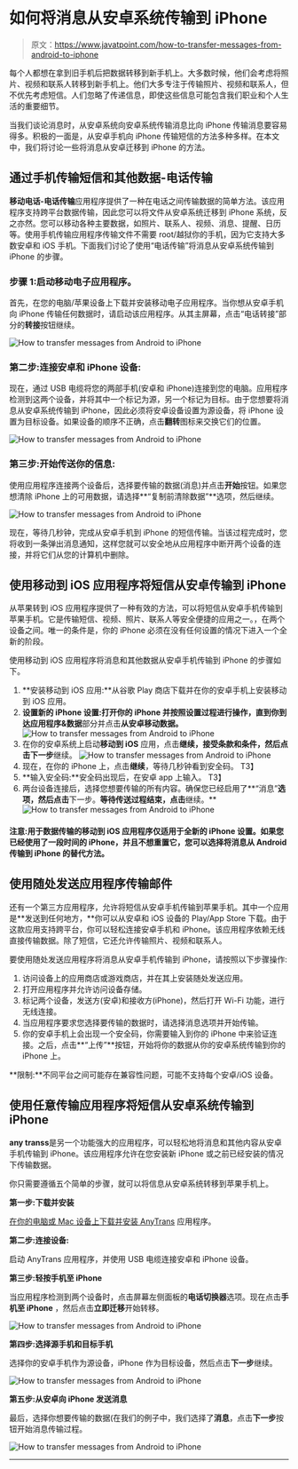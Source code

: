 # 如何将消息从安卓系统传输到 iPhone

> 原文：<https://www.javatpoint.com/how-to-transfer-messages-from-android-to-iphone>

每个人都想在拿到旧手机后把数据转移到新手机上。大多数时候，他们会考虑将照片、视频和联系人转移到新手机上。他们大多专注于传输照片、视频和联系人，但不优先考虑短信。人们忽略了传递信息，即使这些信息可能包含我们职业和个人生活的重要细节。

当我们谈论消息时，从安卓系统向安卓系统传输消息比向 iPhone 传输消息要容易得多。积极的一面是，从安卓手机向 iPhone 传输短信的方法多种多样。在本文中，我们将讨论一些将消息从安卓迁移到 iPhone 的方法。

## 通过手机传输短信和其他数据-电话传输

**移动电话-电话传输**应用程序提供了一种在电话之间传输数据的简单方法。该应用程序支持跨平台数据传输，因此您可以将文件从安卓系统迁移到 iPhone 系统，反之亦然。您可以移动各种主要数据，如照片、联系人、视频、消息、提醒、日历等。使用手机传输应用程序传输文件不需要 root/越狱你的手机，因为它支持大多数安卓和 iOS 手机。下面我们讨论了使用“电话传输”将消息从安卓系统传输到 iPhone 的步骤。

### 步骤 1:启动移动电子应用程序。

首先，在您的电脑/苹果设备上下载并安装移动电子应用程序。当你想从安卓手机向 iPhone 传输任何数据时，请启动该应用程序。从其主屏幕，点击“电话转接”部分的**转接**按钮继续。

![How to transfer messages from Android to iPhone](img/8bd78b106b048d5f390c30fbf49a7d66.png)

### 第二步:连接安卓和 iPhone 设备:

现在，通过 USB 电缆将您的两部手机(安卓和 iPhone)连接到您的电脑。应用程序检测到这两个设备，并将其中一个标记为源，另一个标记为目标。由于您想要将消息从安卓系统传输到 iPhone，因此必须将安卓设备设置为源设备，将 iPhone 设置为目标设备。如果设备的顺序不正确，点击**翻转**图标来交换它们的位置。

![How to transfer messages from Android to iPhone](img/3844cf287a2c62ca729e01311ce3f672.png)

### 第三步:开始传送你的信息:

使用应用程序连接两个设备后，选择要传输的数据(消息)并点击**开始**按钮。如果您想清除 iPhone 上的可用数据，请选择**“复制前清除数据”**选项，然后继续。

![How to transfer messages from Android to iPhone](img/eefd8d2feb523b0da104bbc3d6b93746.png)

现在，等待几秒钟，完成从安卓手机到 iPhone 的短信传输。当该过程完成时，您将收到一条弹出消息通知，这样您就可以安全地从应用程序中断开两个设备的连接，并将它们从您的计算机中删除。

## 使用移动到 iOS 应用程序将短信从安卓传输到 iPhone

从苹果转到 iOS 应用程序提供了一种有效的方法，可以将短信从安卓手机传输到苹果手机。它是传输短信、视频、照片、联系人等安全便捷的应用之一。，在两个设备之间。唯一的条件是，你的 iPhone 必须在没有任何设置的情况下进入一个全新的阶段。

使用移动到 iOS 应用程序将消息和其他数据从安卓手机传输到 iPhone 的步骤如下。

1.  **安装移动到 iOS 应用:**从谷歌 Play 商店下载并在你的安卓手机上安装移动到 iOS 应用。
2.  **设置新的 iPhone 设置:**打开你的 iPhone 并按照设置过程进行操作，直到你到达**应用程序&数据**部分并点击**从安卓移动数据。**
    ![How to transfer messages from Android to iPhone](img/73a53a570ad22f25e70100eb4d64fcac.png)
3.  在你的安卓系统上启动**移动到 iOS** 应用，点击**继续，**接受条款和条件，然后点击**下一步**继续。
    ![How to transfer messages from Android to iPhone](img/f1a63538e73d7061cda754bf6b736770.png)
4.  现在，在你的 iPhone 上，点击**继续**，等待几秒钟看到安全码。
    T3】
5.  **输入安全码:**安全码出现后，在安卓 app 上输入。
    T3】
6.  两台设备连接后，选择您想要传输的所有内容。确保您已经启用了**“消息”**选项，然后点击**下一步。**等待传送过程结束，点击**继续。**
    ![How to transfer messages from Android to iPhone](img/1d6b8f6f86e8d621d2143e46878bf280.png)

#### 注意:用于数据传输的移动到 iOS 应用程序仅适用于全新的 iPhone 设置。如果您已经使用了一段时间的 iPhone，并且不想重置它，您可以选择将消息从 Android 传输到 iPhone 的替代方法。

## 使用随处发送应用程序传输邮件

还有一个第三方应用程序，允许将短信从安卓手机传输到苹果手机。其中一个应用是**发送到任何地方，**你可以从安卓和 iOS 设备的 Play/App Store 下载。由于这款应用支持跨平台，你可以轻松连接安卓手机和 iPhone。该应用程序依赖无线直接传输数据。除了短信，它还允许传输照片、视频和联系人。

要使用随处发送应用程序将消息从安卓手机传输到 iPhone，请按照以下步骤操作:

1.  访问设备上的应用商店或游戏商店，并在其上安装随处发送应用。
2.  打开应用程序并允许访问设备存储。
3.  标记两个设备，发送方(安卓)和接收方(iPhone)，然后打开 Wi-Fi 功能，进行无线连接。
4.  当应用程序要求您选择要传输的数据时，请选择消息选项并开始传输。
5.  你的安卓手机上会出现一个安全码，你需要输入到你的 iPhone 中来验证连接。之后，点击**“上传”**按钮，开始将你的数据从你的安卓系统传输到你的 iPhone 上。

**限制:**不同平台之间可能存在兼容性问题，可能不支持每个安卓/iOS 设备。

## 使用任意传输应用程序将短信从安卓系统传输到 iPhone

**any transs**是另一个功能强大的应用程序，可以轻松地将消息和其他内容从安卓手机传输到 iPhone。该应用程序允许在您安装新 iPhone 或之前已经安装的情况下传输数据。

你只需要遵循五个简单的步骤，就可以将信息从安卓系统转移到苹果手机上。

**第一步:下载并安装**

[在你的电脑或 Mac 设备上下载并安装 AnyTrans](https://www.imobie.com/go/downloadphp?product=ati&id=3) 应用程序。

**第二步:连接设备:**

启动 AnyTrans 应用程序，并使用 USB 电缆连接安卓和 iPhone 设备。

**第三步:轻按手机至 iPhone**

当应用程序检测到两个设备时，点击屏幕左侧面板的**电话切换器**选项。现在点击**手机至 iPhone** ，然后点击**立即迁移**开始转移。

![How to transfer messages from Android to iPhone](img/cecb1558bda264728c613eb82cc92e06.png)

**第四步:选择源手机和目标手机**

选择你的安卓手机作为源设备，iPhone 作为目标设备，然后点击**下一步**继续。

![How to transfer messages from Android to iPhone](img/6fe458c4671b19a01d84e351cce35c4b.png)

**第五步:从安卓向 iPhone 发送消息**

最后，选择你想要传输的数据(在我们的例子中，我们选择了**消息**，点击**下一步**按钮开始消息传输过程。

![How to transfer messages from Android to iPhone](img/6d53a5cd60d3a0c46c86137ab0393b59.png)

* * *